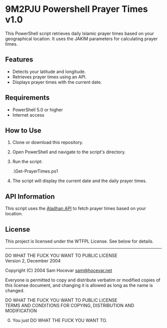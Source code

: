 # 9M2PJU Powershell Prayer Times v1.0

This PowerShell script retrieves daily Islamic prayer times based on your geographical location. It uses the JAKIM parameters for calculating prayer times.

## Features

- Detects your latitude and longitude.
- Retrieves prayer times using an API.
- Displays prayer times with the current date.

## Requirements

- PowerShell 5.0 or higher
- Internet access

## How to Use

1. Clone or download this repository.
2. Open PowerShell and navigate to the script's directory.
3. Run the script:

   .\Get-PrayerTimes.ps1

4. The script will display the current date and the daily prayer times.

## API Information

This script uses the [Aladhan API](https://aladhan.com/prayer-times-api) to fetch prayer times based on your location.

## License

This project is licensed under the WTFPL License. See below for details.

---

DO WHAT THE FUCK YOU WANT TO PUBLIC LICENSE  
Version 2, December 2004

Copyright (C) 2004 Sam Hocevar <sam@hocevar.net>

Everyone is permitted to copy and distribute verbatim or modified copies of this license document, and changing it is allowed as long as the name is changed.

DO WHAT THE FUCK YOU WANT TO PUBLIC LICENSE  
TERMS AND CONDITIONS FOR COPYING, DISTRIBUTION AND MODIFICATION

0. You just DO WHAT THE FUCK YOU WANT TO.
